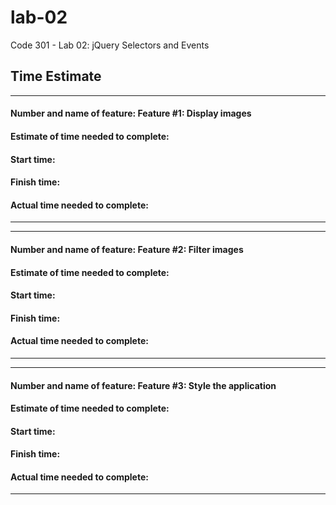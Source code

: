 # lab-02
Code 301 - Lab 02: jQuery Selectors and Events

## Time Estimate

___

#### Number and name of feature:  Feature #1: Display images

#### Estimate of time needed to complete:  

#### Start time:  

#### Finish time:  

#### Actual time needed to complete:  
___

___

#### Number and name of feature:  Feature #2: Filter images

#### Estimate of time needed to complete:  

#### Start time:  

#### Finish time:  

#### Actual time needed to complete:  
___

___

#### Number and name of feature:  Feature #3: Style the application

#### Estimate of time needed to complete:  

#### Start time:  

#### Finish time:  

#### Actual time needed to complete:  
___
